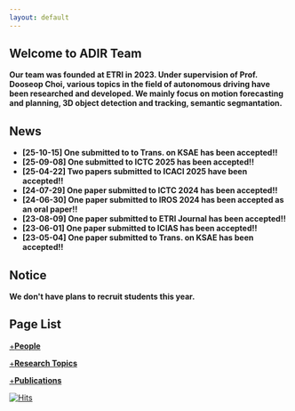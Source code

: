 ```yaml
---
layout: default
---
```


## Welcome to ADIR Team

**Our team was founded at ETRI in 2023. Under supervision of Prof. Dooseop Choi, various topics in the field of autonomous driving have been researched and developed. We mainly focus on motion forecasting and planning, 3D object detection and tracking, semantic segmantation.**


## News

+ **[25-10-15] One submitted to to Trans. on KSAE has been accepted!!**
+ **[25-09-08] One submitted to ICTC 2025 has been accepted!!**
+ **[25-04-22] Two papers submitted to ICACI 2025 have been accepted!!**
+ **[24-07-29] One paper submitted to ICTC 2024 has been accepted!!**
+ **[24-06-30] One paper submitted to IROS 2024 has been accepted as an oral paper!!**
+ **[23-08-09] One paper submitted to ETRI Journal has been accepted!!**
+ **[23-06-01] One paper submitted to ICIAS has been accepted!!**
+ **[23-05-04] One paper submitted to Trans. on KSAE has been accepted!!**


## Notice

**We don't have plans to recruit students this year.**


## Page List
[+**People**](./people.md)

[+**Research Topics**](./researches.md)

[+**Publications**](./publications.md)

[![Hits](https://hits.seeyoufarm.com/api/count/incr/badge.svg?url=https%3A%2F%2Fadir-etri.github.io&count_bg=%2379C83D&title_bg=%23555555&icon=&icon_color=%23E7E7E7&title=hits&edge_flat=false)](https://hits.seeyoufarm.com)
